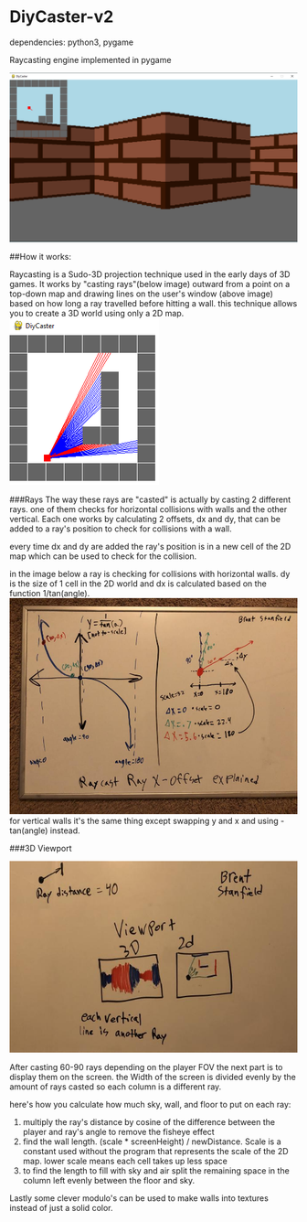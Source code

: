 # DiyCaster-v2
  dependencies: python3, pygame
  
  Raycasting engine implemented in pygame

  
  ![3D View](readme_images/3d.png)

  
  ##How it works:
  
  Raycasting is a Sudo-3D projection technique used in the early days of 3D games. It works by "casting rays"(below image) outward from a point on a top-down map and drawing lines on the user's window (above image) based on how long a ray travelled before hitting a wall. this technique allows you to create a 3D world using only a 2D map.
  ![2D View](readme_images/2d.png)

  ###Rays
  The way these rays are "casted" is actually by casting 2 different rays. one of them checks for horizontal collisions with walls and the other vertical. Each one works by calculating 2 offsets, dx and dy, that can be added to a ray's position to check for collisions with a wall.

  every time dx and dy are added the ray's position is in a new cell of the 2D map which can be used to check for the collision.

  in the image below a ray is checking for collisions with horizontal walls. dy is the size of 1 cell in the 2D world and dx is calculated based on the function 1/tan(angle).
  ![dx Explained](readme_images/dx.jpg)
  for vertical walls it's the same thing except swapping y and x and using -tan(angle) instead.

  ###3D Viewport

  ![viewport](readme_images/viewport.jpg)

  After casting 60-90 rays depending on the player FOV the next part is to display them on the screen. the Width of the screen is divided evenly by the amount of rays casted so each column is a different ray. 
  
  here's how you calculate how much sky, wall, and floor to put on each ray:
  1. multiply the ray's distance by cosine of the difference between the player and ray's angle to remove the fisheye effect
  2. find the wall length. (scale * screenHeight) / newDistance. Scale is a constant used without the program that represents the scale of the 2D map. lower scale means each cell takes up less space
  3. to find the length to fill with sky and air split the remaining space in the column left evenly between the floor and sky.

Lastly some clever modulo's can be used to make walls into textures instead of just a solid color.